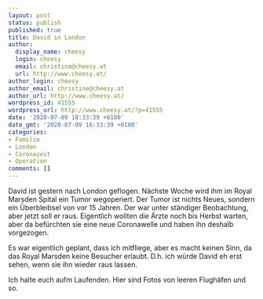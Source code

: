```yaml
---
layout: post
status: publish
published: true
title: David in London
author:
  display_name: cheesy
  login: cheesy
  email: christine@cheesy.at
  url: http://www.cheesy.at/
author_login: cheesy
author_email: christine@cheesy.at
author_url: http://www.cheesy.at/
wordpress_id: 41555
wordpress_url: http://www.cheesy.at/?p=41555
date: '2020-07-09 18:33:39 +0100'
date_gmt: '2020-07-09 16:33:39 +0100'
categories:
- Familie
- London
- Coronazeit
- Operation
comments: []
---
```

<!-- wp:paragraph -->
David ist gestern nach London geflogen. Nächste Woche wird ihm im Royal Marsden Spital ein Tumor wegoperiert. Der Tumor ist nichts Neues, sondern ein Überbleibsel von vor 15 Jahren. Der war unter ständiger Beobachtung, aber jetzt soll er raus. Eigentlich wollten die Ärzte noch bis Herbst warten, aber da befürchten sie eine neue Coronawelle und haben ihn deshalb vorgezogen.
<!-- /wp:paragraph -->
<!-- wp:paragraph -->
Es war eigentlich geplant, dass ich mitfliege, aber es macht keinen Sinn, da das Royal Marsden keine Besucher erlaubt. D.h. ich würde David eh erst sehen, wenn sie ihn wieder raus lassen.
<!-- /wp:paragraph -->
<!-- wp:paragraph -->
Ich halte euch aufm Laufenden. Hier sind Fotos von leeren Flughäfen und so.
<!-- /wp:paragraph -->
<!-- wp:image {"id":41525,"linkDestination":"custom"} -->
<figure class="wp-block-image"><a href="{% link _fotos/leben-in-belfast/2020-2/david-in-london/index.md %}"><img src="{% link _fotos/leben-in-belfast/2020-2/david-in-london/David-London-003.jpg %}" alt="" class="wp-image-41525"></a></figure>
<!-- /wp:image -->
